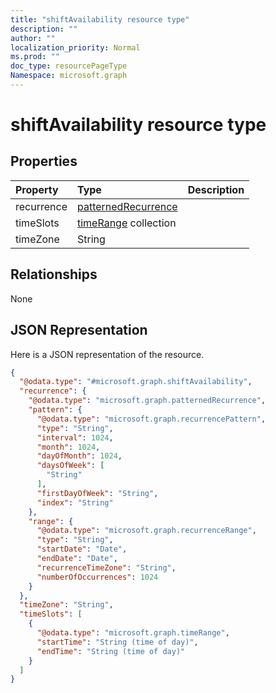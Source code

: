 ```yaml
---
title: "shiftAvailability resource type"
description: ""
author: ""
localization_priority: Normal
ms.prod: ""
doc_type: resourcePageType
Namespace: microsoft.graph
---
```



# shiftAvailability resource type



## Properties
|Property|Type|Description|
|:---|:---|:---|
|recurrence|[patternedRecurrence](../resources/patternedRecurrence.md)||
|timeSlots|[timeRange](../resources/timeRange.md) collection||
|timeZone|String||

## Relationships
None

## JSON Representation
Here is a JSON representation of the resource.
<!-- {
  "blockType": "resource",
  "@odata.type": "microsoft.graph.shiftAvailability"
}
-->
``` json
{
  "@odata.type": "#microsoft.graph.shiftAvailability",
  "recurrence": {
    "@odata.type": "microsoft.graph.patternedRecurrence",
    "pattern": {
      "@odata.type": "microsoft.graph.recurrencePattern",
      "type": "String",
      "interval": 1024,
      "month": 1024,
      "dayOfMonth": 1024,
      "daysOfWeek": [
        "String"
      ],
      "firstDayOfWeek": "String",
      "index": "String"
    },
    "range": {
      "@odata.type": "microsoft.graph.recurrenceRange",
      "type": "String",
      "startDate": "Date",
      "endDate": "Date",
      "recurrenceTimeZone": "String",
      "numberOfOccurrences": 1024
    }
  },
  "timeZone": "String",
  "timeSlots": [
    {
      "@odata.type": "microsoft.graph.timeRange",
      "startTime": "String (time of day)",
      "endTime": "String (time of day)"
    }
  ]
}
```

